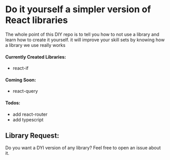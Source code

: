 # Do it yourself a simpler version of React libraries

The whole point of this DIY repo is to tell you how to not use a library and learn how to create it yourself.
it will improve your skill sets by knowing how a library we use really works

#### Currently Created Libraries:

- react-if

#### Coming Soon:

- react-query

#### Todos:

- add react-router
- add typescript

## Library Request:

Do you want a DYI version of any library? Feel free to open an issue about it.

